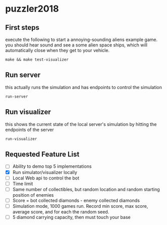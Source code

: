 # puzzler2018

## First steps
execute the following to start a annoying-sounding aliens example game. you should hear sound and see a some alien space ships, which will automatically close when they get to your vehicle.
```
make && make test-visualizer
```

## Run server
this actually runs the simulation and has endpoints to control the simulation
```
run-server
```

## Run visualizer
this shows the current state of the local server's simulation by hitting the endpoints of the server
```
run-visualizer
```

## Requested Feature List
- [ ] Ability to demo top 5 implementations
- [X] Run simulator/visualizer locally
- [ ] Local Web api to control the bot
- [ ] Time limit
- [ ] Same number of collectibles, but random location and random starting position of enemies
- [ ] Score = bot collected diamonds - enemy collected diamonds
- [ ] Simulation mode, 1000 games run. Record min score, max score, average score, and for each the random seed. 
- [ ] 5 diamond carrying capacity, then must touch your base
